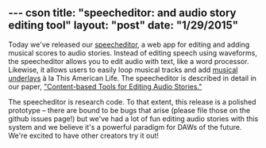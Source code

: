--- cson
title: "speecheditor: and audio story editing tool"
layout: "post"
date: "1/29/2015"
---

Today we've released our [speecheditor](https://ucbvislab.github.io/speecheditor), a web app for editing and adding musical scores to audio stories. Instead of editing speech using waveforms, the speecheditor allows you to edit audio with text, like a word processor. Likewise, it allows users to easily loop musical tracks and add [musical underlays](http://vis.berkeley.edu/papers/underscore) à la This American Life. The speecheditor is described in detail in our paper, ["Content-based Tools for Editing Audio Stories."](http://vis.berkeley.edu/papers/audiostories)

The speecheditor is research code. To that extent, this release is a polished prototype &ndash; there are bound to be bugs that arise (please file those on the github issues page!) but we've had a lot of fun editing audio stories with this system and we believe it's a powerful paradigm for DAWs of the future. We're excited to have other creators try it out!